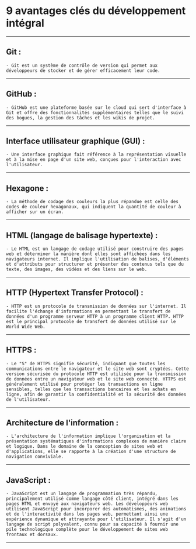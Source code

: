 # **9 avantages clés du développement intégral**
---

## **Git :**

    - Git est un système de contrôle de version qui permet aux développeurs de stocker et de gérer efficacement leur code.
---

## **GitHub :**

    - GitHub est une plateforme basée sur le cloud qui sert d'interface à Git et offre des fonctionnalités supplémentaires telles que le suivi des bogues, la gestion des tâches et les wikis de projet.
---

## **Interface utilisateur graphique (GUI) :**

    - Une interface graphique fait référence à la représentation visuelle et à la mise en page d'un site web, conçues pour l'interaction avec l'utilisateur.
---

## **Hexagone :**

    - La méthode de codage des couleurs la plus répandue est celle des codes de couleur hexagonaux, qui indiquent la quantité de couleur à afficher sur un écran.
---

## **HTML (langage de balisage hypertexte) :**

    - Le HTML est un langage de codage utilisé pour construire des pages web et déterminer la manière dont elles sont affichées dans les navigateurs internet. Il implique l'utilisation de balises, d'éléments et d'attributs pour structurer et présenter des contenus tels que du texte, des images, des vidéos et des liens sur le web.
---

## **HTTP (Hypertext Transfer Protocol) :**

    - HTTP est un protocole de transmission de données sur l'internet. Il facilite l'échange d'informations en permettant le transfert de données d'un programme serveur HTTP à un programme client HTTP. HTTP est le principal protocole de transfert de données utilisé sur le World Wide Web.
---

## **HTTPS :**

    - Le "S" de HTTPS signifie sécurité, indiquant que toutes les communications entre le navigateur et le site web sont cryptées. Cette version sécurisée du protocole HTTP est utilisée pour la transmission de données entre un navigateur web et le site web connecté. HTTPS est généralement utilisé pour protéger les transactions en ligne sensibles, telles que les transactions bancaires et les achats en ligne, afin de garantir la confidentialité et la sécurité des données de l'utilisateur.
---

## **Architecture de l'information :**

    - L'architecture de l'information implique l'organisation et la présentation systématiques d'informations complexes de manière claire et logique. Dans le domaine de la conception de sites web et d'applications, elle se rapporte à la création d'une structure de navigation conviviale.
---

## **JavaScript :**

    - JavaScript est un langage de programmation très répandu, principalement utilisé comme langage côté client, intégré dans les pages HTML et envoyé aux navigateurs web. Les développeurs web utilisent JavaScript pour incorporer des automatismes, des animations et de l'interactivité dans les pages web, permettant ainsi une expérience dynamique et attrayante pour l'utilisateur. Il s'agit d'un langage de script polyvalent, connu pour sa capacité à fournir une pile technologique complète pour le développement de sites web frontaux et dorsaux.
---